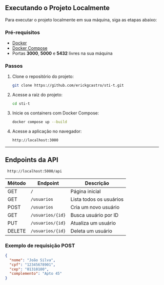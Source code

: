 ## Executando o Projeto Localmente

Para executar o projeto localmente em sua máquina, siga as etapas abaixo:

### Pré-requisitos

- [Docker](https://www.docker.com/)
- [Docker Compose](https://docs.docker.com/compose/)
- Portas **3000**, **5000** e **5432** livres na sua máquina

### Passos

1. Clone o repositório do projeto:

   ```bash
   git clone https://github.com/erickgcastro/sti-t.git
   ```

2. Acesse a raiz do projeto:
   ```bash
   cd sti-t
   ```
3. Inicie os containers com Docker Compose:
   ```bash
   docker compose up --build
   ```
4. Acesse a aplicação no navegador:
   ```bash
   http://localhost:3000
   ```
---

## Endpoints da API

```bash
 http://localhost:5000/api
```

| Método | Endpoint               | Descrição                     |
|--------|------------------------|-------------------------------|
| GET    | `/`                    | Página inicial                |
| GET    | `/usuarios`            | Lista todos os usuários       |
| POST   | `/usuarios`            | Cria um novo usuário          |
| GET    | `/usuarios/{id}`       | Busca usuário por ID          |
| PUT    | `/usuarios/{id}`       | Atualiza um usuário           |
| DELETE | `/usuarios/{id}`       | Deleta um usuário             |

### Exemplo de requisição POST

```json
{
  "nome": "João Silva",
  "cpf": "12345678901",
  "cep": "01310100",
  "complemento": "Apto 45"
}
```

